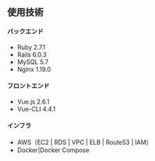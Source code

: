 

## 使用技術

#### バックエンド

 - Ruby 2.7.1
 - Rails 6.0.3
 - MySQL 5.7
 - Nginx 1.19.0
 
#### フロントエンド
 
 - Vue.js 2.6.1
 - Vue-CLI 4.4.1

#### インフラ
 
 - AWS（EC2 | RDS | VPC | ELB | Route53 | IAM）
 - Docker|Docker Compose
 
